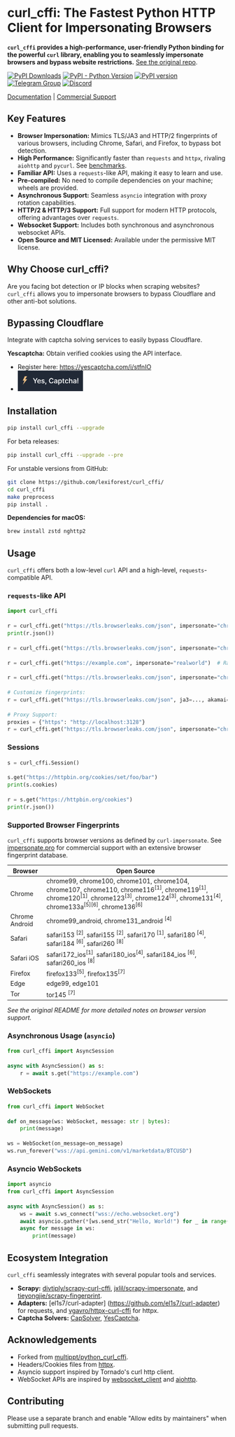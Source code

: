 # curl_cffi: The Fastest Python HTTP Client for Impersonating Browsers

**`curl_cffi` provides a high-performance, user-friendly Python binding for the powerful `curl` library, enabling you to seamlessly impersonate browsers and bypass website restrictions.**  [See the original repo](https://github.com/lexiforest/curl_cffi).

[![PyPI Downloads](https://static.pepy.tech/badge/curl-cffi/week)](https://pepy.tech/projects/curl-cffi)
[![PyPI - Python Version](https://img.shields.io/pypi/pyversions/curl_cffi)](https://img.shields.io/pypi/pyversions/curl_cffi)
[![PyPI version](https://badge.fury.io/py/curl-cffi.svg)](https://badge.fury.io/py/curl-cffi)
[![Telegram Group](https://img.shields.io/badge/Telegram%20Group-join-blue?logo=telegram)](https://t.me/+lL9n33eZp480MGM1)
[![Discord](https://img.shields.io/badge/Discord-join-purple?logo=blue)](https://discord.gg/kJqMHHgdn2)

[Documentation](https://curl-cffi.readthedocs.io) | [Commercial Support](https://impersonate.pro)

## Key Features

*   **Browser Impersonation:** Mimics TLS/JA3 and HTTP/2 fingerprints of various browsers, including Chrome, Safari, and Firefox, to bypass bot detection.
*   **High Performance:** Significantly faster than `requests` and `httpx`, rivaling `aiohttp` and `pycurl`.  See [benchmarks](https://github.com/lexiforest/curl_cffi/tree/main/benchmark).
*   **Familiar API:**  Uses a `requests`-like API, making it easy to learn and use.
*   **Pre-compiled:** No need to compile dependencies on your machine; wheels are provided.
*   **Asynchronous Support:**  Seamless `asyncio` integration with proxy rotation capabilities.
*   **HTTP/2 & HTTP/3 Support:**  Full support for modern HTTP protocols, offering advantages over `requests`.
*   **Websocket Support:**  Includes both synchronous and asynchronous websocket APIs.
*   **Open Source and MIT Licensed:**  Available under the permissive MIT license.

## Why Choose curl_cffi?

Are you facing bot detection or IP blocks when scraping websites?  `curl_cffi` allows you to impersonate browsers to bypass Cloudflare and other anti-bot solutions.

## Bypassing Cloudflare

Integrate with captcha solving services to easily bypass Cloudflare.

**Yescaptcha:**  Obtain verified cookies using the API interface.
*   Register here:  https://yescaptcha.com/i/stfnIO
*   <a href="https://yescaptcha.com/i/stfnIO" target="_blank"><img src="https://raw.githubusercontent.com/lexiforest/curl_cffi/main/assets/yescaptcha.png" alt="Yes Captcha!" height="47" width="149"></a>

## Installation

```bash
pip install curl_cffi --upgrade
```

For beta releases:

```bash
pip install curl_cffi --upgrade --pre
```

For unstable versions from GitHub:

```bash
git clone https://github.com/lexiforest/curl_cffi/
cd curl_cffi
make preprocess
pip install .
```

**Dependencies for macOS:**

```bash
brew install zstd nghttp2
```

## Usage

`curl_cffi` offers both a low-level `curl` API and a high-level, `requests`-compatible API.

###  `requests`-like API

```python
import curl_cffi

r = curl_cffi.get("https://tls.browserleaks.com/json", impersonate="chrome")
print(r.json())

r = curl_cffi.get("https://tls.browserleaks.com/json", impersonate="chrome")  # latest Chrome

r = curl_cffi.get("https://example.com", impersonate="realworld")  # Random version

r = curl_cffi.get("https://tls.browserleaks.com/json", impersonate="chrome124")  # specific version

# Customize fingerprints:
r = curl_cffi.get("https://tls.browserleaks.com/json", ja3=..., akamai=...)

# Proxy Support:
proxies = {"https": "http://localhost:3128"}
r = curl_cffi.get("https://tls.browserleaks.com/json", impersonate="chrome", proxies=proxies)
```

### Sessions

```python
s = curl_cffi.Session()

s.get("https://httpbin.org/cookies/set/foo/bar")
print(s.cookies)

r = s.get("https://httpbin.org/cookies")
print(r.json())
```

### Supported Browser Fingerprints

`curl_cffi` supports browser versions as defined by `curl-impersonate`.  See [impersonate.pro](https://impersonate.pro) for commercial support with an extensive browser fingerprint database.

| Browser          | Open Source                                                                                                                                                                                                          |
| ---------------- | -------------------------------------------------------------------------------------------------------------------------------------------------------------------------------------------------------------------- |
| Chrome           | chrome99, chrome100, chrome101, chrome104, chrome107, chrome110, chrome116<sup>[1]</sup>, chrome119<sup>[1]</sup>, chrome120<sup>[1]</sup>, chrome123<sup>[3]</sup>, chrome124<sup>[3]</sup>, chrome131<sup>[4]</sup>, chrome133a<sup>[5][6]</sup>, chrome136<sup>[6]</sup>                                                                                                                                                                            |
| Chrome Android   | chrome99_android, chrome131_android <sup>[4]</sup>                                                                                                                                                                  |
| Safari           | safari153 <sup>[2]</sup>, safari155 <sup>[2]</sup>, safari170 <sup>[1]</sup>, safari180 <sup>[4]</sup>, safari184 <sup>[6]</sup>, safari260 <sup>[8]</sup>                                                                                                                                                                       |
| Safari iOS       | safari172_ios<sup>[1]</sup>, safari180_ios<sup>[4]</sup>, safari184_ios <sup>[6]</sup>, safari260_ios <sup>[8]</sup>                                                                                                                                                                         |
| Firefox          | firefox133<sup>[5]</sup>, firefox135<sup>[7]</sup>                                                                                                                                                                       |
| Edge             | edge99, edge101                                                                                                                                                                                                      |
| Tor              | tor145 <sup>[7]</sup>                                                                                                                                                                                                      |

*See the original README for more detailed notes on browser version support.*

###  Asynchronous Usage (`asyncio`)

```python
from curl_cffi import AsyncSession

async with AsyncSession() as s:
    r = await s.get("https://example.com")
```

###  WebSockets

```python
from curl_cffi import WebSocket

def on_message(ws: WebSocket, message: str | bytes):
    print(message)

ws = WebSocket(on_message=on_message)
ws.run_forever("wss://api.gemini.com/v1/marketdata/BTCUSD")
```

### Asyncio WebSockets

```python
import asyncio
from curl_cffi import AsyncSession

async with AsyncSession() as s:
    ws = await s.ws_connect("wss://echo.websocket.org")
    await asyncio.gather(*[ws.send_str("Hello, World!") for _ in range(10)])
    async for message in ws:
        print(message)
```

## Ecosystem Integration

`curl_cffi` seamlessly integrates with several popular tools and services.

*   **Scrapy:**  [divtiply/scrapy-curl-cffi](https://github.com/divtiply/scrapy-curl-cffi), [jxlil/scrapy-impersonate](https://github.com/jxlil/scrapy-impersonate), and [tieyongjie/scrapy-fingerprint](https://github.com/tieyongjie/scrapy-fingerprint).
*   **Adapters:**  [el1s7/curl-adapter] (https://github.com/el1s7/curl-adapter) for requests, and [vgavro/httpx-curl-cffi](https://github.com/vgavro/httpx-curl-cffi) for httpx.
*   **Captcha Solvers:**  [CapSolver](https://docs.capsolver.com/en/api/), [YesCaptcha](https://yescaptcha.atlassian.net/wiki/spaces/YESCAPTCHA/overview).

## Acknowledgements

*   Forked from [multippt/python_curl_cffi](https://github.com/multippt/python_curl_cffi).
*   Headers/Cookies files from [httpx](https://github.com/encode/httpx/blob/master/httpx/_models.py).
*   Asyncio support inspired by Tornado's curl http client.
*   WebSocket APIs are inspired by [websocket_client](https://github.com/websocket-client/websocket-client) and [aiohttp](https://github.com/aio-libs/aiohttp).

## Contributing

Please use a separate branch and enable "Allow edits by maintainers" when submitting pull requests.